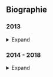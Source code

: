 ## Biographie

### 2013
<details>
<summary>Expand</summary>

- started learing Java for minecraft plugins

</details>

### 2014 - 2018
<details>
<summary>Expand</summary>

- improved my skills in java (networking, packet manipulation)

</details>
